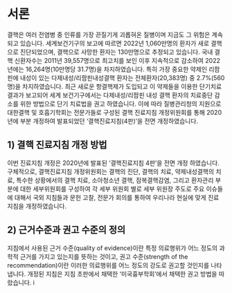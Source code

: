 # 서론

결핵은 여러 전염병 중 인류를 가장 끈질기게 괴롭혀온 질병이며 지금도 그 위험은 계속되고 있습니다. 세계보건기구의 보고에 따르면 2022년 1,060만명의 환자가 새로 결핵으로 진단되었으며, 결핵으로 사망한 환자는 130만명으로 추정되고 있습니다. 국내 결핵 신환자수는 2011년 39,557명으로 최고치를 보인 이후 지속적으로 감소하여 2022년에는 16,264명(10만명당 31.7명)을 차지하였습니다. 특히 가장 중요한 약제인 리팜핀에 내성이 있는 다제내성/리팜핀내성결핵 환자는 전체환자(20,383명) 중 2.7%(560명)을 차지하였습니다.
최근 새로운 항결핵제가 도입되고 이 약제들을 이용한 단기치료 결과가 보고되어 세계 보건기구에서는 다제내성/리팜핀 내성 결핵 환자의 치료중단 감소를 위한 방법으로 단기 치료법을 권고 하였습니다. 이에 따라 질병관리청의 지원으로 대한결핵 및 호흡기학회는 전문가들로 구성된 결핵 진료지침 개정위원회를 통해 2020년에 부분 개정하여 발표되었던 ‘결핵진료지침(4판)’을 전면 개정하였습니다.

## 1) 결핵 진료지침 개정 방법

이번 진료지침 개정은 2020년에 발표된 ‘결핵진료지침 4판’을 전면 개정 하였습니다. 구체적으로, 결핵진료지침 개정위원회는 결핵의 진단, 결핵의 치료, 약제내성결핵의 치료, 특수한 상황에서의 결핵 치료, 소아청소년 결핵, 잠복결핵감염, 그리고 환자관리 부분에 대한 세부위원회를 구성하여 각 세부 위원회 별로 세부 위원장 주도로 주요 이슈들에 대해서 국외 지침들과 문헌 고찰, 전문가 회의를 통하여 우리나라 현실에 맞게 진료 지침을 개정하였습니다.

## 2) 근거수준과 권고 수준의 정의

지침에서 사용된 근거 수준(quality of evidence)이란 특정 의료행위가 어느 정도의 과학적 근거를 가지고 있는지를 뜻하는 것이고, 권고 수준(strength of the recommendation)이란 이러한 의료행위를 어느 정도의 강도로 권고할 것인지를 나타냅니다. 개정된 지침은 지침 초판에서 채택한 ‘미국흉부학회’에서 채택한 권고 방법을 따랐습니다.
<PAGE>i